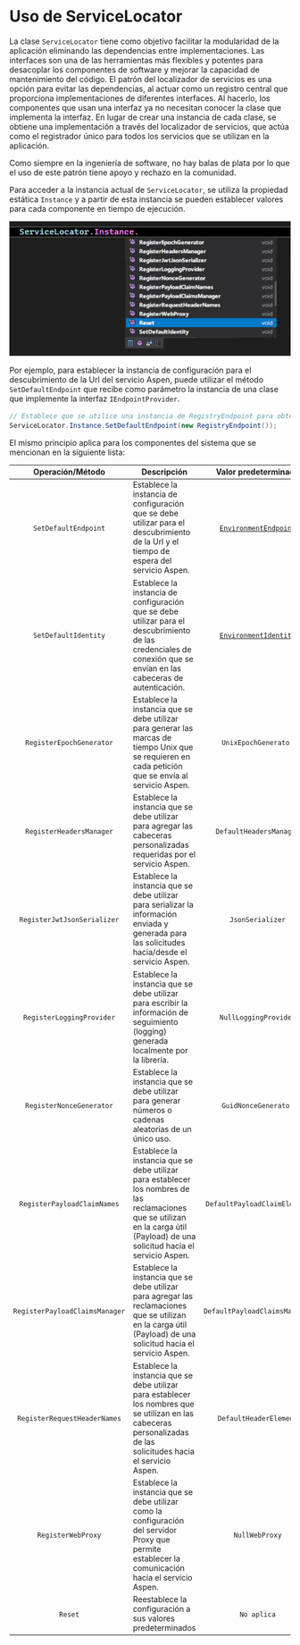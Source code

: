 # Uso de ServiceLocator

La clase `ServiceLocator` tiene como objetivo facilitar la modularidad de la aplicación eliminando las dependencias entre implementaciones. Las interfaces son una de las herramientas más flexibles y potentes para desacoplar los componentes de software y mejorar la capacidad de mantenimiento del código. El patrón del localizador de servicios es una opción para evitar las dependencias, al actuar como un registro central que proporciona implementaciones de diferentes interfaces. Al hacerlo, los componentes que usan una interfaz ya no necesitan conocer la clase que implementa la interfaz. En lugar de crear una instancia de cada clase, se obtiene una implementación a través del localizador de servicios, que actúa como el registrador único para todos los servicios que se utilizan en la aplicación.

Como siempre en la ingeniería de software, no hay balas de plata por lo que el uso de este patrón tiene apoyo y rechazo en la comunidad.

Para acceder a la instancia actual de `ServiceLocator`, se utiliza la propiedad estática `Instance` y a partir de esta instancia se pueden establecer valores para cada componente en tiempo de ejecución.  

![ServiceLocator](https://github.com/RD-Processa/Everco.Services.Aspen.Client.Docs/blob/master/images/ServiceLocator.png?raw=true)

Por ejemplo, para establecer la instancia de configuración para el descubrimiento de la Url del servicio Aspen, puede utilizar el método `SetDefaultEndpoint` que recibe como parámetro la instancia de una clase que implemente la interfaz `IEndpointProvider`.

```c#
// Establece que se utilice una instancia de RegistryEndpoint para obtener la configuración de conexión con el servicio Aspen.
ServiceLocator.Instance.SetDefaultEndpoint(new RegistryEndpoint());
```

El mismo principio aplica para los componentes del sistema que se mencionan en la siguiente lista:

| Operación/Método  | Descripción  | Valor predeterminado |
|:-:|---|:-:|
| `SetDefaultEndpoint`  | Establece la instancia de configuración que se debe utilizar para el descubrimiento de la Url y el tiempo de espera del servicio Aspen.  | [`EnvironmentEndpoint`](EnvironmentEndpoint.md) |
| `SetDefaultIdentity`  | Establece la instancia de configuración que se debe utilizar para el descubrimiento de las credenciales de conexión que se envían en las cabeceras de autenticación.  | [`EnvironmentIdentity`](EnvironmentIdentity.md) |
| `RegisterEpochGenerator`   | Establece la instancia que se debe utilizar para generar las marcas de tiempo Unix que se requieren en cada petición que se envía al servicio Aspen.  | `UnixEpochGenerator` |
| `RegisterHeadersManager`  |  Establece la instancia que se debe utilizar para agregar las cabeceras personalizadas requeridas por el servicio Aspen. | `DefaultHeadersManager` |
| `RegisterJwtJsonSerializer`  | Establece la instancia que se debe utilizar para serializar la información enviada y generada para las solicitudes hacia/desde el servicio Aspen.  | `JsonSerializer` |
| `RegisterLoggingProvider`  | Establece la instancia que se debe utilizar para escribir la información de seguimiento (logging) generada localmente por la librería.  | `NullLoggingProvider` |
| `RegisterNonceGenerator`  |  Establece la instancia que se debe utilizar para generar números o cadenas aleatorias de un único uso. | `GuidNonceGenerator` |
| `RegisterPayloadClaimNames`  | Establece la instancia que se debe utilizar para establecer los nombres de las reclamaciones que se utilizan en la carga útil (Payload) de una solicitud hacia el servicio Aspen.  | `DefaultPayloadClaimElement` |
| `RegisterPayloadClaimsManager`  | Establece la instancia que se debe utilizar para agregar las reclamaciones que se utilizan en la carga útil (Payload) de una solicitud hacia el servicio Aspen.  | `DefaultPayloadClaimsManager` |
| `RegisterRequestHeaderNames`  | Establece la instancia que se debe utilizar para establecer los nombres que se utilizan en las cabeceras personalizadas de las solicitudes hacia el servicio Aspen. | `DefaultHeaderElement` |
| `RegisterWebProxy` | Establece la instancia que se debe utilizar como la configuración del servidor Proxy que permite establecer la comunicación hacia el servicio Aspen.   | `NullWebProxy` |
| `Reset` | Reestablece la configuración a sus valores predeterminados | `No aplica` |

